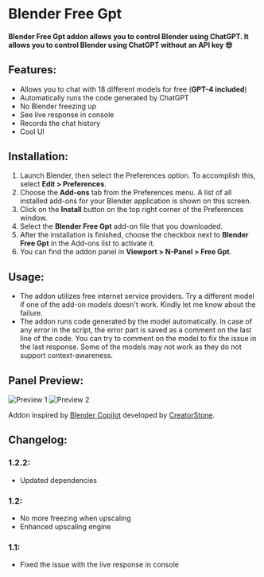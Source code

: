 # Blender Free Gpt

#### Blender Free Gpt addon allows you to control Blender using ChatGPT. It allows you to control Blender using ChatGPT **without an API key 😎**

## Features:
- Allows you to chat with 18 different models for free (**GPT-4 included**)
- Automatically runs the code generated by ChatGPT
- No Blender freezing up
- See live response in console
- Records the chat history
- Cool UI

## Installation:
1. Launch Blender, then select the Preferences option. To accomplish this, select **Edit > Preferences**.
2. Choose the **Add-ons** tab from the Preferences menu. A list of all installed add-ons for your Blender application is shown on this screen.
3. Click on the **Install** button on the top right corner of the Preferences window.
4. Select the **Blender Free Gpt** add-on file that you downloaded.
5. After the installation is finished, choose the checkbox next to **Blender Free Gpt** in the Add-ons list to activate it.
6. You can find the addon panel in **Viewport > N-Panel > Free Gpt**.

## Usage:
- The addon utilizes free internet service providers. Try a different model if one of the add-on models doesn't work. Kindly let me know about the failure.
- The addon runs code generated by the model automatically. In case of any error in the script, the error part is saved as a comment on the last line of the code. You can try to comment on the model to fix the issue in the last response. Some of the models may not work as they do not support context-awareness.

## Panel Preview:
![Preview 1](https://assets.superhivemarket.com/cache/c9ec9ad1f1f6a7065153bc461e5ce051.png)
![Preview 2](https://assets.superhivemarket.com/cache/e284d6d6155ed126c95c1ea1d7b3e2fc.png)

Addon inspired by [Blender Copilot](https://blendermarket.com/products/blender-copilot-blendergpt) developed by [CreatorStone](https://blendermarket.com/creators/creatorstone).

## Changelog:
### 1.2.2:
- Updated dependencies

### 1.2:
- No more freezing when upscaling
- Enhanced upscaling engine

### 1.1:
- Fixed the issue with the live response in console

